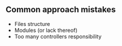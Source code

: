 ## Common approach mistakes
<ul>
  <li class="fragment">Files structure</li>
  <li class="fragment">Modules (or lack thereof)</li>
  <li class="fragment">Too many controllers responsibility</li>
</ul>
